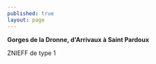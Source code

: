 ```yaml
---
published: true
layout: page
---
```

**Gorges de la Dronne, d'Arrivaux à Saint Pardoux**

ZNIEFF de type 1
